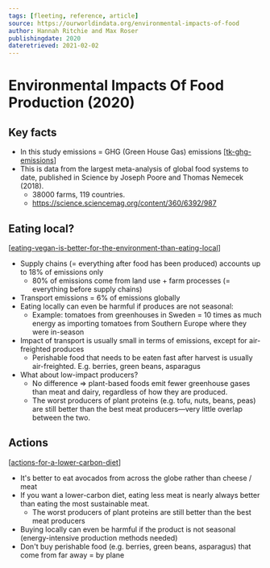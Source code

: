 ```yaml
---
tags: [fleeting, reference, article]
source: https://ourworldindata.org/environmental-impacts-of-food
author: Hannah Ritchie and Max Roser
publishingdate: 2020
dateretrieved: 2021-02-02
---
```


# Environmental Impacts Of Food Production (2020)

## Key facts

- In this study emissions = GHG (Green House Gas) emissions [[tk-ghg-emissions]]
- This is data from the largest meta-analysis of global food systems to date, published in Science by Joseph Poore and Thomas Nemecek (2018).
  - 38000 farms, 119 countries.
  - https://science.sciencemag.org/content/360/6392/987

## Eating local?

[[eating-vegan-is-better-for-the-environment-than-eating-local]]

- Supply chains (= everything after food has been produced) accounts up to 18% of emissions only
  - 80% of emissions come from land use + farm processes (= everything before supply chains)
- Transport emissions = 6% of emissions globally
- Eating locally can even be harmful if produces are not seasonal:
  - Example: tomatoes from greenhouses in Sweden = 10 times as much energy as importing tomatoes from Southern Europe where they were in-season
- Impact of transport is usually small in terms of emissions, except for air-freighted produces
  - Perishable food that needs to be eaten fast after harvest is usually air-freighted. E.g. berries, green beans, asparagus
- What about low-impact producers?
  - No difference => plant-based foods emit fewer greenhouse gases than meat and dairy, regardless of how they are produced.
  - The worst producers of plant proteins (e.g. tofu, nuts, beans, peas) are still better than the best meat producers—very little overlap between the two.

## Actions

[[actions-for-a-lower-carbon-diet]]

- It's better to eat avocados from across the globe rather than cheese / meat
- If you want a lower-carbon diet, eating less meat is nearly always better than eating the most sustainable meat.
  - The worst producers of plant proteins are still better than the best meat producers
- Buying locally can even be harmful if the product is not seasonal (energy-intensive production methods needed)
- Don't buy perishable food (e.g. berries, green beans, asparagus) that come from far away = by plane

[//begin]: # "Autogenerated link references for markdown compatibility"
[tk-ghg-emissions]: ../7-tk/tk-ghg-emissions "Tk GHG Emissions"
[eating-vegan-is-better-for-the-environment-than-eating-local]: eating-vegan-is-better-for-the-environment-than-eating-local "Eating Vegan Is Better for the Environment than Eating Local"
[actions-for-a-lower-carbon-diet]: actions-for-a-lower-carbon-diet "Actions for a Lower Carbon Diet"
[//end]: # "Autogenerated link references"